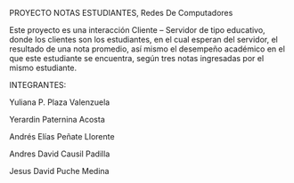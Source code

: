 PROYECTO NOTAS ESTUDIANTES,
Redes De Computadores

Este proyecto es una interacción Cliente – Servidor de tipo educativo, donde los clientes son los estudiantes, en el cual esperan del servidor, el resultado de una nota promedio, así mismo el desempeño académico en el que este estudiante se encuentra, según tres notas ingresadas por el mismo estudiante.


INTEGRANTES:

Yuliana P. Plaza Valenzuela

Yerardin Paternina Acosta

Andrés Elías Peñate Llorente

Andres David Causil Padilla

Jesus David Puche Medina
